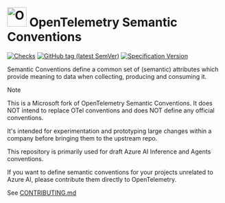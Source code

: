 # <img src="https://opentelemetry.io/img/logos/opentelemetry-logo-nav.png" alt="OpenTelemetry Icon" width="45" height=""> OpenTelemetry Semantic Conventions

[![Checks](https://github.com/open-telemetry/semantic-conventions/workflows/Checks/badge.svg)](https://github.com/open-telemetry/semantic-conventions/actions?query=workflow%3A%22Checks%22+branch%3Amain)
[![GitHub tag (latest SemVer)](https://img.shields.io/github/tag/open-telemetry/semantic-conventions.svg?logo=opentelemetry&&color=f5a800&label=Latest%20release)](https://github.com/open-telemetry/semantic-conventions/releases/latest)
[![Specification Version](https://img.shields.io/badge/OTel_specification_version-v1.44.0-blue?logo=opentelemetry&color=f5a800)](https://github.com/open-telemetry/opentelemetry-specification/releases/tag/v1.44.0)

Semantic Conventions define a common set of (semantic) attributes which
provide meaning to data when collecting, producing and consuming it.

> [!NOTE]
>
> This is a Microsoft fork of OpenTelemetry Semantic Conventions. 
> It does NOT intend to replace OTel conventions and does NOT define any official
> conventions.
> 
> It's intended for experimentation and prototyping large changes within a company 
> before bringing them to the upstream repo. 
> 
> This repository is primarily used for draft Azure AI Inference and Agents conventions.
> 
> If you want to define semantic conventions for your projects unrelated to Azure AI, 
> please contribute them directly to OpenTelemetry. 

See [CONTRIBUTING.md](CONTRIBUTING.md)
